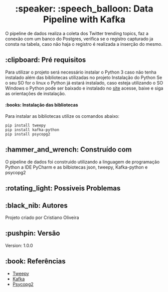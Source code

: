   <h1 align='center'>:speaker: :speech_balloon: Data Pipeline with Kafka</h1>
O pipeline de dados realiza a coleta dos Twitter trending topics, faz a conexão com um banco do Postgres, verifica se o registro
capturado ja consta na tabela, caso não haja o registro é realizada a inserção do mesmo.

  <h2>:clipboard: Pré requisitos</h2>
Para utilizar o projeto será necessário instalar o Python 3 caso não tenha instalado além das bibliotecas utilizadas no projeto
Instalação do Python
Se o seu SO for o linux o Python já estará instalado, caso esteja utilizando o SO Windows o Python pode ser baixado e instalado no <a href="https://www.python.org/downloads/windows/">site</a> acesse, baixe e siga as orientações de instalação.

  <h4>:books: Instalação das bibliotecas</h4>
Para instalar as bibliotecas utilize os comandos abaixo:

```
pip install tweepy
pip install kafka-python
pip install psycopg2
```

  <h2>:hammer_and_wrench: Construído com</h2>
O pipeline de dados foi construido utilizando a linguagem de programação Python a IDE PyCharm e as bilbiotecas json, tweepy, Kafka-python 
e psycopg2

  <h2>:rotating_light: Possiveis Problemas</h2>

  <h2>:black_nib: Autores</h2>
Projeto criado por Cristiano Oliveira

  <h2>:pushpin: Versão</h2>
Version: 1.0.0

 <h2>:book: Referências</h2>
 <ul>
<li><a href="https://docs.tweepy.org/en/stable/">Tweepy</a></li>
<li><a href="https://kafka-python.readthedocs.io/en/master/">Kafka</a></li>
<li><a href="https://www.psycopg.org/docs/">Psycopg2</a></li>
  </ul>


